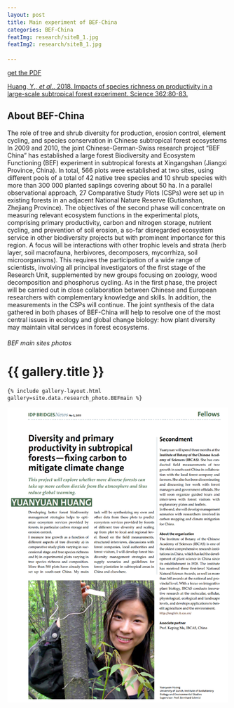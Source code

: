```yaml
---
layout: post
title: Main experiment of BEF-China
categories: BEF-China
featImg: research/siteB_1.jpg
featImg2: research/siteB_1.jpg

---
```

[get the PDF](/assets/pdf/yuan.pdf)

[Huang, Y., _et al_.. 2018. Impacts of species richness on productivity in a large-scale subtropical forest experiment. Science 362:80-83.](http://science.sciencemag.org/content/362/6410/80)

## About BEF-China
The role of tree and shrub diversity for production, erosion control, element cycling, and species conservation in Chinese subtropical forest ecosystems
In 2009 and 2010, the joint Chinese-German-Swiss research project “BEF China” has established a large forest Biodiversity and Ecosystem Functioning (BEF) experiment in subtropical forests at Xingangshan (Jiangxi Province, China). In total, 566 plots were established at two sites, using different pools of a total of 42 native tree species and 10 shrub species with more than 300 000 planted saplings covering about 50 ha. In a parallel observational approach, 27 Comparative Study Plots (CSPs) were set up in existing forests in an adjacent National Nature Reserve (Gutianshan, Zhejiang Province). The objectives of the second phase will concentrate on measuring relevant ecosystem functions in the experimental plots, comprising primary productivity, carbon and nitrogen storage, nutrient cycling, and prevention of soil erosion, a so-far disregarded ecosystem service in other biodiversity projects but with prominent importance for this region. A focus will be interactions with other trophic levels and strata (herb layer, soil macrofauna, herbivores, decomposers, mycorrhiza, soil microorganisms). This requires the participation of a wide range of scientists, involving all principal investigators of the first stage of the Research Unit, supplemented by new groups focusing on zoology, wood decomposition and phosphorus cycling. As in the first phase, the project will be carried out in close collaboration between Chinese and European researchers with complementary knowledge and skills. In addition, the measurements in the CSPs will continue. The joint synthesis of the data gathered in both phases of BEF-China will help to resolve one of the most central issues in ecology and global change biology: how plant diversity may maintain vital services in forest ecosystems.

<div class="galleryIndexWrapper">
  <h6 class="dropCap"><p>BEF main sites photos</p></h6>

  <div class="imgContainer">
    <h1>{{ gallery.title }}</h1>

    {% include gallery-layout.html gallery=site.data.research_photo.BEFmain %}
  </div>
</div>


![My research](/assets/research/newsletter-6.png)

